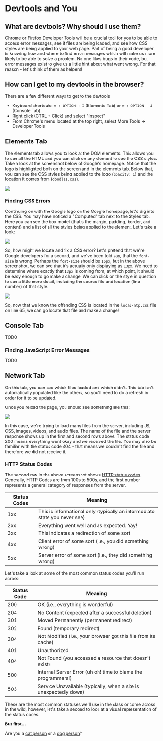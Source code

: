 # Devtools and You

## What are devtools? Why should I use them?

Chrome or Firefox Developer Tools will be a crucial tool for you to be able to access error messages, see if files are being loaded, and see how CSS styles are being applied to your web page. Part of being a good developer is knowing how and where to find error messages which will make us more likely to be able to solve a problem. No one likes bugs in their code, but error messages exist to give us a little hint about what went wrong. For that reason - let's think of them as helpers!

## How can I get to my devtools in the browser?

There are a few different ways to get to the devtools

* Keyboard shortcuts: `⌘ + OPTION + I` (Elements Tab) or `⌘ + OPTION + J` (Console Tab)
* Right click (CTRL + Click) and select "Inspect"
* From Chrome's menu located at the top right, select More Tools -> Developer Tools

## Elements Tab

The elements tab allows you to look at the DOM elements. This allows you to see all the HTML and you can click on any element to see the CSS styles. Take a look at the screenshot below of Google's homepage. Notice that the logo is highlighted both on the screen and in the elements tab. Below that, you can see the CSS styles being applied to the logo (`opacity: 1`) and the location it comes from (`doodles.css`).

![](https://res.cloudinary.com/briezh/image/upload/c_scale,w_780/v1583946640/Screen_Shot_2020-03-11_at_10.09.57_AM_oiagou.png)

### Finding CSS Errors

Continuing on with the Google logo on the Google homepage, let's dig into the CSS. You may have noticed a "Computed" tab next to the Styles tab. Here you can see the box model (that's the margin, padding, border, and content) and a list of all the styles being applied to the element. Let's take a look:

![](https://res.cloudinary.com/briezh/image/upload/c_scale,h_585/v1583947304/Screen_Shot_2020-03-11_at_10.21.09_AM_hrm9kv.png)

So, how might we locate and fix a CSS error? Let's pretend that we're Google developers for a second, and we've been told say, that the `font-size` is wrong. Perhaps the `font-size` should be `16px`, but in the above screenshot, we can see that it's actually only displaying as `13px`. We need to determine where exactly that `13px` is coming from, at which point, it should be easy enough to go make a change. We can click on the style in question to see a little more detail, including the source file and location (line number) of that style.

![](https://res.cloudinary.com/briezh/image/upload/c_scale,w_717/v1583947563/Screen_Shot_2020-03-11_at_10.25.37_AM_ive3qu.png)

So, now that we know the offending CSS is located in the `local-ntp.css` file on line 65, we can go locate that file and make a change!

## Console Tab

TODO

### Finding JavaScript Error Messages

TODO

## Network Tab

On this tab, you can see which files loaded and which didn't. This tab isn't automatically populated like the others, so you'll need to do a refresh in order for it to be updated.

Once you reload the page, you should see something like this:

![](https://res.cloudinary.com/briezh/image/upload/c_scale,h_457/v1583948683/Screen_Shot_2020-03-11_at_10.44.08_AM_lmxa0d.png)

In this case, we're trying to load many files from the server, including JS, CSS, images, videos, and audio files. The name of the file and the server response shows up in the first and second rows above. The status code 200 means everything went okay and we received the file. You may also be familiar with the status code 404 - that means we couldn't find the file and therefore we did not receive it.

### HTTP Status Codes

The second row in the above screenshot shows [HTTP status codes](https://www.restapitutorial.com/httpstatuscodes.html). Generally, HTTP Codes are from 100s to 500s, and the first number represents a general category of responses from the server.

| Status Codes | Meaning |
| ------- | ---------------------------------------------------------------------- |
| 1xx | This is informational only (typically an intermediate state you never see) |
| 2xx | Everything went well and as expected. Yay! |
| 3xx | This indicates a redirection of some sort |
| 4xx | Client error of some sort (i.e., you did something wrong) |
| 5xx | Server error of some sort (i.e., they did something wrong) |

Let's take a look at some of the most common status codes you'll run across:


| Status Code | Meaning |
| ------- | ---------------------------------------------------------------------- |
| 200 | OK (i.e., everything is wonderful) |
| 204 | No Content (expected after a successful deletion) |
| 301 | Moved Permanently (permanent redirect) |
| 302 | Found (temporary redirect) |
| 304 | Not Modified (i.e., your browser got this file from its cache) |
| 401 | Unauthorized |
| 404 | Not Found (you accessed a resource that doesn't exist) |
| 500 | Internal Server Error (uh oh! time to blame the programmers!) |
| 503 | Service Unavailable (typically, when a site is unexpectedly down) |


These are the most common statuses we'll use in the class or come across in the wild, however, let's take a second to look at a visual representation of the status codes.

**But first...**

Are you a [cat person](https://http.cat/) or a [dog person](https://httpstatusdogs.com/)?

